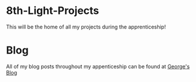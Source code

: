 # 8th-Light-Projects
This will be the home of all my projects during the apprenticeship!
# Blog
All of my blog posts throughout my appenticeship can be found at [George's Blog](https://georgesmith-sweeper.github.io/)
